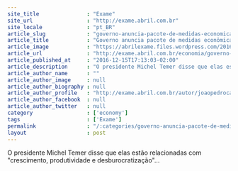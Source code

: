 ```yaml
---
site_title               : "Exame"
site_url                 : "http://exame.abril.com.br"
site_locale              : "pt_BR"
article_slug             : "governo-anuncia-pacote-de-medidas-economicas"
article_title            : "Governo anuncia pacote de medidas econômicas"
article_image            : "https://abrilexame.files.wordpress.com/2016/12/1058810-df_15122016-_ac_3320.jpg?quality=70&strip=all&w=800"
article_url              : "http://exame.abril.com.br/economia/governo-anuncia-pacote-de-medidas-economicas/"
article_published_at     : "2016-12-15T17:13:03-02:00"
article_description      : "O presidente Michel Temer disse que elas estão relacionadas com 'crescimento, produtividade e desburocratização'..."
article_author_name      : ""
article_author_image     : null
article_author_biography : null
article_author_profile   : "http://exame.abril.com.br/autor/joaopedrocaleiro/"
article_author_facebook  : null
article_author_twitter   : null
category                 : ['economy']
tags                     : ['Exame']
permalink                : "/:categories/governo-anuncia-pacote-de-medidas-economicas/"
layout                   : post
---
```


O presidente Michel Temer disse que elas estão relacionadas com "crescimento, produtividade e desburocratização"...

